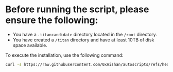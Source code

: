 # Before running the script, please ensure the following:

*   You have a `.titancandidate` directory located in the `/root` directory.
*   You have created a `/titan` directory and have at least 10TB of disk space available.

To execute the installation, use the following command:

```bash
curl -s https://raw.githubusercontent.com/0xAishan/autoscripts/refs/heads/main/titan-network/L1/install.sh | sudo bash -s
```
